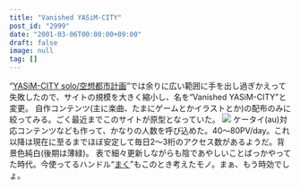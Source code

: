 ```yaml
---
title: "Vanished YASiM-CITY"
post_id: "2999"
date: "2001-03-06T00:00:00+09:00"
draft: false
image: null
tag: []
---
```



“[YASiM-CITY solo/空想都市計画](/kuto)”では余りに広い範囲に手を出し過ぎかえって失敗したので、サイトの規模を大きく縮小し、名を“Vanished YASiM-CITY”と変更。 自作コンテンツ(主に楽曲、たまにゲームとかイラストとか)の配布のみに絞ってみる。ごく最近までこのサイトが原型となっていた。  ![](/wp-content/uploads/1999/09/vy.png) ケータイ(au)対応コンテンツなども作って、かなりの人数を呼び込めた。40～80PV/day。これ以降は現在に至るまでほぼ安定して毎日2～3桁のアクセス数があるようだ。背景色純白(後期は薄緑)。 表で細々更新しながらも陰であやしいことばっかやってた時代。今使ってるハンドル“[まく](/danmaq)”もこのとき考えたモノ。まぁ、もう時効でしょ。
